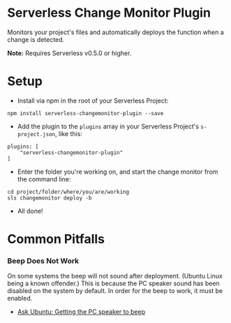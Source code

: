 Serverless Change Monitor Plugin
===

Monitors your project's files and automatically deploys the function when a change is detected.

**Note:** Requires Serverless v0.5.0 or higher.

Setup
===

* Install via npm in the root of your Serverless Project:
```
npm install serverless-changemonitor-plugin --save
```

* Add the plugin to the `plugins` array in your Serverless Project's `s-project.json`, like this:

```
plugins: [
    "serverless-changemonitor-plugin"
]
```

* Enter the folder you're working on, and start the change monitor from the command line:

```
cd project/folder/where/you/are/working
sls changemonitor deploy -b
```

* All done!

Common Pitfalls
===

### Beep Does Not Work

On some systems the beep will not sound after deployment. (Ubuntu Linux being a known offender.) This is because the PC speaker sound has been disabled on the system by default. In order for the beep to work, it must be enabled. 

* [Ask Ubuntu: Getting the PC speaker to beep](http://askubuntu.com/questions/96511/getting-the-pc-speaker-to-beep)

